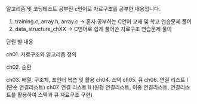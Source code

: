 알고리즘 및 코딩테스트 공부전 c언어로 자료구조를 공부한 내용입니다.

1) training.c, array.h, array.c -> 혼자 공부하는 C언어 교재 및 학교 연습문제 풀이
2) data_structure_chXX -> C언어로 쉽게 풀어쓴 자료구조 연습문제 풀이

단원 별 내용

ch01. 자료구조와 알고리즘 정의

ch02. 순환

ch03. 배열, 구조체, 포인터 복습 및 활용
ch04. 스택
ch05. 큐
ch06. 연결 리스트 I (단순 연결리스트)
ch07. 연결 리스트 II (원형 연결리스트, 이중 연결리스트, 연결리스트를 활용하여 스택과 큐 자료구조 구현)
